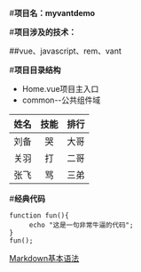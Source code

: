 #**项目名：myvantdemo**

#**项目涉及的技术：**

##vue、javascript、rem、vant

#**项目目录结构**

- Home.vue项目主入口
- common--公共组件域



姓名|技能|排行
--|:--:|--:
刘备|哭|大哥
关羽|打|二哥
张飞|骂|三弟

#**经典代码**

    function fun(){
         echo "这是一句非常牛逼的代码";
    }
    fun();


[Markdown基本语法](https://www.jianshu.com/p/191d1e21f7ed)

